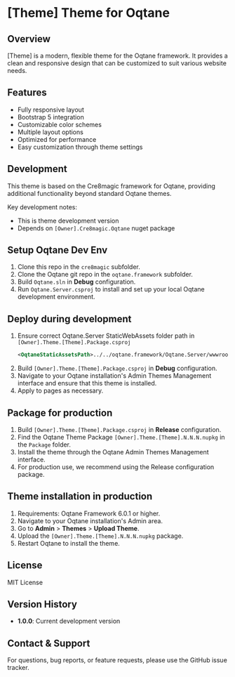# [Theme] Theme for Oqtane

## Overview
[Theme] is a modern, flexible theme for the Oqtane framework. It provides a clean and responsive design that can be customized to suit various website needs.

## Features
- Fully responsive layout
- Bootstrap 5 integration
- Customizable color schemes
- Multiple layout options
- Optimized for performance
- Easy customization through theme settings

## Development
This theme is based on the Cre8magic framework for Oqtane, providing additional functionality beyond standard Oqtane themes.

Key development notes:
- This is theme development version
- Depends on `[Owner].Cre8magic.Oqtane` nuget package

## Setup Oqtane Dev Env
1. Clone this repo in the `cre8magic` subfolder.
1. Clone the Oqtane git repo in the `oqtane.framework` subfolder.
1. Build `Oqtane.sln` in **Debug** configuration.
1. Run `Oqtane.Server.csproj` to install and set up your local Oqtane development environment.

## Deploy during development
1. Ensure correct Oqtane.Server StaticWebAssets folder path in `[Owner].Theme.[Theme].Package.csproj`
    ```xml
    <OqtaneStaticAssetsPath>../../oqtane.framework/Oqtane.Server/wwwroot/_content/[Owner].Cre8magic.Oqtane</OqtaneStaticAssetsPath>
    ```
1. Build `[Owner].Theme.[Theme].Package.csproj` in **Debug** configuration.
1. Navigate to your Oqtane installation's Admin Themes Management interface and ensure that this theme is installed.
1. Apply to pages as necessary.

## Package for production
1. Build `[Owner].Theme.[Theme].Package.csproj` in **Release** configuration.
1. Find the Oqtane Theme Package `[Owner].Theme.[Theme].N.N.N.nupkg` in the `Package` folder.
1. Install the theme through the Oqtane Admin Themes Management interface.
1. For production use, we recommend using the Release configuration package.

## Theme installation in production
1. Requirements: Oqtane Framework 6.0.1 or higher.
1. Navigate to your Oqtane installation's Admin area.
1. Go to **Admin** > **Themes** > **Upload Theme**.
1. Upload the `[Owner].Theme.[Theme].N.N.N.nupkg` package.
1. Restart Oqtane to install the theme.

## License
MIT License

## Version History
- **1.0.0**: Current development version

## Contact & Support
For questions, bug reports, or feature requests, please use the GitHub issue tracker.
